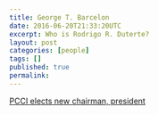```yaml
---
title: George T. Barcelon
date: 2016-06-20T21:33:20UTC
excerpt: Who is Rodrigo R. Duterte?
layout: post
categories: [people]
tags: []
published: true
permalink:
---
```


[PCCI elects new chairman, president](http://www.philstar.com/business/2015/12/08/1530168/pcci-elects-new-chairman-president)

